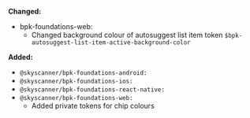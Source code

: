 **Changed:**

- bpk-foundations-web:
  - Changed background colour of autosuggest list item token `$bpk-autosuggest-list-item-active-background-color`

**Added:**

- `@skyscanner/bpk-foundations-android:`<br />
- `@skyscanner/bpk-foundations-ios:`<br />
- `@skyscanner/bpk-foundations-react-native:`<br />
- `@skyscanner/bpk-foundations-web:`<br />
  - Added private tokens for chip colours
